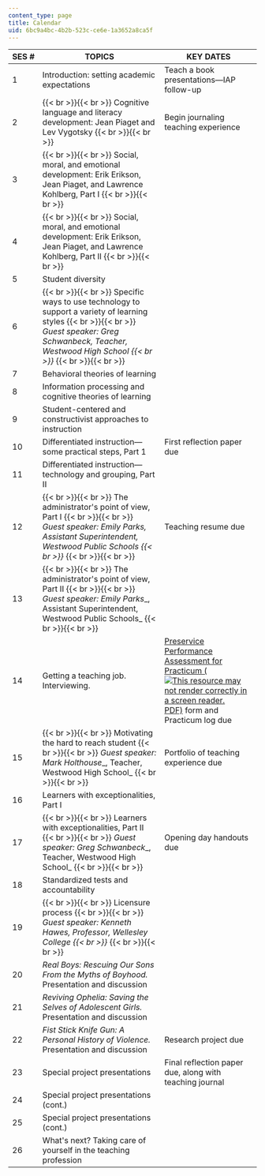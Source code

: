 ```yaml
---
content_type: page
title: Calendar
uid: 6bc9a4bc-4b2b-523c-ce6e-1a3652a8ca5f
---
```


| SES # | TOPICS | KEY DATES |
| --- | --- | --- |
| 1 | Introduction: setting academic expectations | Teach a book presentations—IAP follow-up |
| 2 |  {{< br >}}{{< br >}} Cognitive language and literacy development: Jean Piaget and Lev Vygotsky {{< br >}}{{< br >}}  | Begin journaling teaching experience |
| 3 |  {{< br >}}{{< br >}} Social, moral, and emotional development: Erik Erikson, Jean Piaget, and Lawrence Kohlberg, Part I {{< br >}}{{< br >}}  | &nbsp; |
| 4 |  {{< br >}}{{< br >}} Social, moral, and emotional development: Erik Erikson, Jean Piaget, and Lawrence Kohlberg, Part II {{< br >}}{{< br >}}  | &nbsp; |
| 5 | Student diversity | &nbsp; |
| 6 |  {{< br >}}{{< br >}} Specific ways to use technology to support a variety of learning styles {{< br >}}{{< br >}} _Guest speaker: Greg Schwanbeck, Teacher, Westwood High School  {{< br >}}_ {{< br >}}{{< br >}}  | &nbsp; |
| 7 | Behavioral theories of learning | &nbsp; |
| 8 | Information processing and cognitive theories of learning | &nbsp; |
| 9 | Student-centered and constructivist approaches to instruction | &nbsp; |
| 10 | Differentiated instruction—some practical steps, Part 1 | First reflection paper due |
| 11 | Differentiated instruction—technology and grouping, Part II | &nbsp; |
| 12 |  {{< br >}}{{< br >}} The administrator's point of view, Part I {{< br >}}{{< br >}} _Guest speaker: Emily Parks, Assistant Superintendent, Westwood Public Schools  {{< br >}}_ {{< br >}}{{< br >}}  | Teaching resume due |
| 13 |  {{< br >}}{{< br >}} The administrator's point of view, Part II {{< br >}}{{< br >}} _Guest speaker: Emily Parks__, Assistant Superintendent, Westwood Public Schools_ {{< br >}}{{< br >}}  | &nbsp; |
| 14 | Getting a teaching job. Interviewing. | [Preservice Performance Assessment for Practicum (![This resource may not render correctly in a screen reader.](/images/inacessible.gif)PDF)](http://www.doe.mass.edu/edprep/ppa_form.pdf) form and Practicum log due |
| 15 |  {{< br >}}{{< br >}} Motivating the hard to reach student {{< br >}}{{< br >}} _Guest speaker: Mark Holthouse__, Teacher, Westwood High School_ {{< br >}}{{< br >}}  | Portfolio of teaching experience due |
| 16 | Learners with exceptionalities, Part I | &nbsp; |
| 17 |  {{< br >}}{{< br >}} Learners with exceptionalities, Part II {{< br >}}{{< br >}} _Guest speaker: Greg Schwanbeck__, Teacher, Westwood High School_ {{< br >}}{{< br >}}  | Opening day handouts due |
| 18 | Standardized tests and accountability | &nbsp; |
| 19 |  {{< br >}}{{< br >}} Licensure process {{< br >}}{{< br >}} _Guest speaker: Kenneth Hawes, Professor, Wellesley College  {{< br >}}_ {{< br >}}{{< br >}}  | &nbsp; |
| 20 | _Real Boys: Rescuing Our Sons From the Myths of Boyhood._ Presentation and discussion | &nbsp; |
| 21 | _Reviving Ophelia: Saving the Selves of Adolescent Girls._ Presentation and discussion | &nbsp; |
| 22 | _Fist Stick Knife Gun: A Personal History of Violence._ Presentation and discussion | Research project due |
| 23 | Special project presentations | Final reflection paper due, along with teaching journal |
| 24 | Special project presentations (cont.) | &nbsp; |
| 25 | Special project presentations (cont.) | &nbsp; |
| 26 | What's next? Taking care of yourself in the teaching profession |